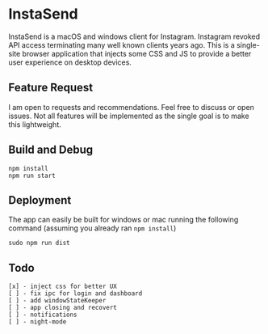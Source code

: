 # InstaSend

InstaSend is a macOS and windows client for Instagram. Instagram revoked API access terminating many well known clients years ago. This is a single-site browser application that injects some CSS and JS to provide a better user experience on desktop devices.

## Feature Request
I am open to requests and recommendations. Feel free to discuss or open issues. Not all features will be implemented as the single goal is to make this lightweight.

## Build and Debug
```
npm install
npm run start
```

## Deployment
The app can easily be built for windows or mac running the following command (assuming you already ran `npm install`)
```
sudo npm run dist
```

## Todo
```
[x] - inject css for better UX
[ ] - fix ipc for login and dashboard
[ ] - add windowStateKeeper
[ ] - app closing and recovert
[ ] - notifications
[ ] - night-mode
```
